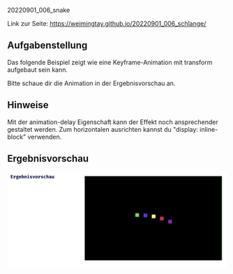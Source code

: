20220901_006_snake

Link zur Seite: https://weimingtay.github.io/20220901_006_schlange/

## Aufgabenstellung

Das folgende Beispiel zeigt wie eine Keyframe-Animation mit transform aufgebaut sein kann.

Bitte schaue dir die Animation in der Ergebnisvorschau an.

## Hinweise

Mit der animation-delay Eigenschaft kann der Effekt noch ansprechender gestaltet werden.
Zum horizontalen ausrichten kannst du "display: inline-block" verwenden.


## Ergebnisvorschau
![ergebnisvorschau](assets/readme/Bildschirmfoto%202022-09-02%20um%2017.35.17.png)
